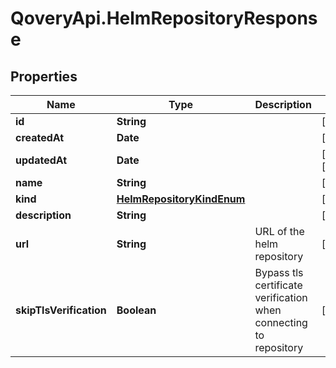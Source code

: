 # QoveryApi.HelmRepositoryResponse

## Properties

Name | Type | Description | Notes
------------ | ------------- | ------------- | -------------
**id** | **String** |  | [readonly] 
**createdAt** | **Date** |  | [readonly] 
**updatedAt** | **Date** |  | [optional] [readonly] 
**name** | **String** |  | [optional] 
**kind** | [**HelmRepositoryKindEnum**](HelmRepositoryKindEnum.md) |  | [optional] 
**description** | **String** |  | [optional] 
**url** | **String** | URL of the helm repository | [optional] 
**skipTlsVerification** | **Boolean** | Bypass tls certificate verification when connecting to repository | [optional] 


